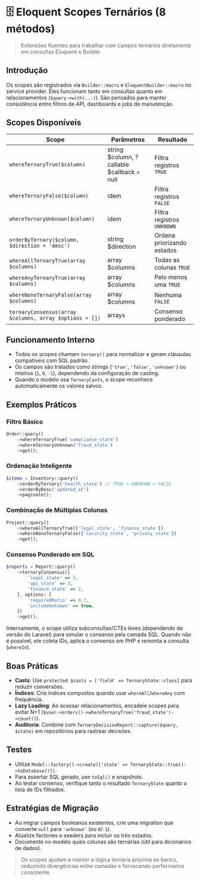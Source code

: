 # 🗄️ Eloquent Scopes Ternários (8 métodos)

> Extensões fluentes para trabalhar com campos ternários diretamente em consultas Eloquent e Builder.

## Introdução
Os scopes são registrados via `Builder::macro` e `EloquentBuilder::macro` no service provider. Eles funcionam tanto em consultas quanto em relacionamentos (`$query->with(...)`). São pensados para manter consistência entre filtros de API, dashboards e jobs de manutenção.

## Scopes Disponíveis
| Scope | Parâmetros | Resultado |
| --- | --- | --- |
| `whereTernaryTrue($column)` | string $column, ?callable $callback = null | Filtra registros `TRUE` |
| `whereTernaryFalse($column)` | idem | Filtra registros `FALSE` |
| `whereTernaryUnknown($column)` | idem | Filtra registros `UNKNOWN` |
| `orderByTernary($column, $direction = 'desc')` | string $direction | Ordena priorizando estados |
| `whereAllTernaryTrue(array $columns)` | array $columns | Todas as colunas `TRUE` |
| `whereAnyTernaryTrue(array $columns)` | array $columns | Pelo menos uma `TRUE` |
| `whereNoneTernaryFalse(array $columns)` | array $columns | Nenhuma `FALSE` |
| `ternaryConsensus(array $columns, array $options = [])` | arrays | Consenso ponderado |

## Funcionamento Interno
- Todos os scopes chamam `ternary()` para normalizar e geram cláusulas compatíveis com SQL padrão.
- Os campos são tratados como strings (`'true'`, `'false'`, `'unknown'`) ou inteiros (`1`, `0`, `-1`), dependendo da configuração de casting.
- Quando o modelo usa `TernaryCasts`, o scope reconhece automaticamente os valores salvos.

## Exemplos Práticos

### Filtro Básico
```php
Order::query()
    ->whereTernaryTrue('compliance_state')
    ->whereTernaryUnknown('fraud_state')
    ->get();
```

### Ordenação Inteligente
```php
$items = Inventory::query()
    ->orderByTernary('health_state') // TRUE > UNKNOWN > FALSE
    ->orderByDesc('updated_at')
    ->paginate();
```

### Combinação de Múltiplas Colunas
```php
Project::query()
    ->whereAllTernaryTrue(['legal_state', 'finance_state'])
    ->whereNoneTernaryFalse(['security_state', 'privacy_state'])
    ->get();
```

### Consenso Ponderado em SQL
```php
$reports = Report::query()
    ->ternaryConsensus([
        'legal_state' => 5,
        'ops_state' => 3,
        'finance_state' => 2,
    ], options: [
        'requiredRatio' => 0.7,
        'includeUnknown' => true,
    ])
    ->get();
```
Internamente, o scope utiliza subconsultas/CTEs leves (dependendo da versão do Laravel) para simular o consenso pela camada SQL. Quando não é possível, ele coleta IDs, aplica o consenso em PHP e remonta a consulta (`whereIn`).

## Boas Práticas
- **Casts**: Use `protected $casts = ['field' => TernaryState::class]` para reduzir conversões.
- **Índices**: Crie índices compostos quando usar `whereAll`/`whereAny` com frequência.
- **Lazy Loading**: Ao acessar relacionamentos, encadeie scopes para evitar N+1 (`$user->orders()->whereTernaryTrue('fraud_state')->count()`).
- **Auditoria**: Combine com `TernaryDecisionReport::capture($query, $state)` em repositórios para rastrear decisões.

## Testes
- Utilize `Model::factory()->create(['state' => TernaryState::true()->toDatabase()])`.
- Para assertar SQL gerado, use `toSql()` e snapshots.
- Ao testar consenso, verifique tanto o resultado `TernaryState` quanto a lista de IDs filtrados.

## Estratégias de Migração
- Ao migrar campos booleanos existentes, crie uma migration que converte `null` para `'unknown'` (ou `0`/`-1`).
- Atualize factories e seeders para incluir os três estados.
- Documente no modelo quais colunas são ternárias (útil para dicionários de dados).

> Os scopes ajudam a manter a lógica ternária próxima ao banco, reduzindo divergências entre camadas e fornecendo performance consistente.
